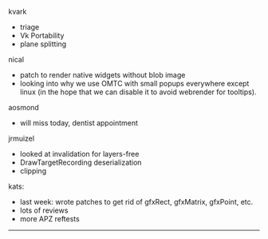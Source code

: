 kvark
* triage
* Vk Portability
* plane splitting



nical
* patch to render native widgets without blob image
* looking into why we use OMTC with small popups everywhere except linux (in the hope that we can disable it to avoid webrender for tooltips).



aosmond
* will miss today, dentist appointment



jrmuizel
* looked at invalidation for layers-free
* DrawTargetRecording deserialization
* clipping



kats:
* last week: wrote patches to get rid of gfxRect, gfxMatrix, gfxPoint, etc.
* lots of reviews
* more APZ reftests

________________


